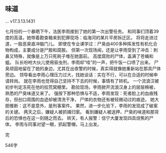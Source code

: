 ## 味道
… v17.3.13.1431

 七月份的一个暴晒下午，法医李雨接到了她的第一次出警任务。
 和同事们顶着39度的高温，她带着勘查箱来到犯罪现场：临海河的某片平房拆迁区。
 将将走进过道，一股恶臭直冲脑门儿。
 即使在专业课学过：尸臭由400多种挥发性有机化合物构成，主要成分是尸胺和腐胺。
 但第一次现场闻，还是让李雨受到了冲击：刺鼻又特殊，就像是上万只死耗子堆在她面前。
 高度腐败的尸体，盖满了苍蝇和蛆。
 队长吩咐大伙儿使用驱虫剂，李雨却“哇”的一声，把午饭一口喷了出来。
 尸臭顽固地留在了她的身边，尤其在出夜警的时候，真实得就像她重新站在那具尸体旁边。
 领导看出李雨心理压力过大，找她谈话：实在不行，可以在合适的时候申请转岗。
 就在李雨也觉得自己坚持不下去的时候，事情有了转机。 
 一个流浪汉被初步判定冻死在他的拾荒窝棚里。 
 勘验现场，李雨掀开流浪汉身上的层层棉被，熟悉的尸臭味道又来了。
 强按下那种恐惧与不适，李雨发现：死者脸上的血痕残存，但创口周围的血迹却被清洗干净，
 尸体的衣物还有被轻微动过的痕迹。
 她大胆推断：这不是意外，是刑事案件。 
 果然，进一步化验下，李雨的发现成了破案的关键。
 两天之后，嫌疑人被抓捕归案。
 看到嫌疑人被送押，尸臭的味道和那背后的恐惧也在这一刻随之而去。
 转天，有人报警：信宁大厦发现四具烧焦的尸体。
 李雨与同事对望一眼，抓起警帽，马上出发。
 
 完
 
546字
